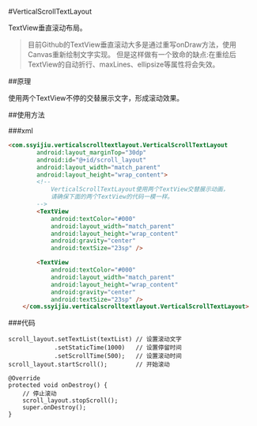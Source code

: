 #VerticalScrollTextLayout

TextView垂直滚动布局。

> 目前Github的TextView垂直滚动大多是通过重写onDraw方法，使用Canvas重新绘制文字实现。
> 但是这样做有一个致命的缺点:在重绘后TextView的自动折行、maxLines、ellipsize等属性将会失效。

##原理

使用两个TextView不停的交替展示文字，形成滚动效果。

##使用方法

###xml

```html
<com.ssyijiu.verticalscrolltextlayout.VerticalScrollTextLayout
        android:layout_marginTop="30dp"
        android:id="@+id/scroll_layout"
        android:layout_width="match_parent"
        android:layout_height="wrap_content">
        <!--
            VerticalScrollTextLayout使用两个TextView交替展示动画，
            请确保下面的两个TextView的代码一模一样。
        -->
        <TextView
            android:textColor="#000"
            android:layout_width="match_parent"
            android:layout_height="wrap_content"
            android:gravity="center"
            android:textSize="23sp" />

        <TextView
            android:textColor="#000"
            android:layout_width="match_parent"
            android:layout_height="wrap_content"
            android:gravity="center"
            android:textSize="23sp" />
    </com.ssyijiu.verticalscrolltextlayout.VerticalScrollTextLayout>
```

###代码

```
scroll_layout.setTextList(textList) // 设置滚动文字
             .setStaticTime(1000)   // 设置停留时间
             .setScrollTime(500);   // 设置滚动时间
scroll_layout.startScroll();        // 开始滚动

@Override
protected void onDestroy() {
    // 停止滚动
    scroll_layout.stopScroll();
    super.onDestroy();
}
```
